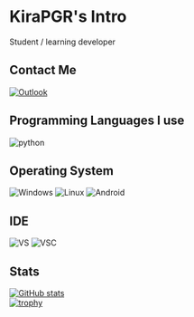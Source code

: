 # KiraPGR's Intro
Student / learning developer
## Contact Me
[![Outlook](https://img.shields.io/badge/-Email-yellowgreen?style=for-the-badge&logo=Mail.Ru&logoColor=white)](mailto:aieternal@outlook.com) 
## Programming Languages I use
![python](https://img.shields.io/badge/-python-orange?style=for-the-badge&logo=python&logoColor=white)
## Operating System
![Windows](https://img.shields.io/badge/-windows-red?style=for-the-badge&logo=microsoft&logoColor=white)
![Linux](https://img.shields.io/badge/-Linux-green?style=for-the-badge&logo=linux&logoColor=white)
![Android](https://img.shields.io/badge/Android-3DDC84?style=for-the-badge&logo=android&logoColor=white)
## IDE
![VS](https://img.shields.io/badge/-Visual%20Studio-477e77?style=for-the-badge&logo=visualstudio&logoColor=white)
![VSC](https://img.shields.io/badge/-Visual%20Studio%20Code-%23796C8B?style=for-the-badge&logo=visualstudiocode&logoColor=white)
## Stats
[![GitHub stats](https://github-readme-stats-euvs.vercel.app/api?username=Kira-Pgr&show_icons=true&title_color=fff&icon_color=79ff97&text_color=9f9f9f&bg_color=151515)](https://github.com/anuraghazra/github-readme-stats)  
[![trophy](https://github-profile-trophy.vercel.app/?username=Kira-Pgr&theme=onedark&title=MultiLanguage,Commits,Issues,Repositories,Stars,Followers)](https://github.com/ryo-ma/github-profile-trophy)



